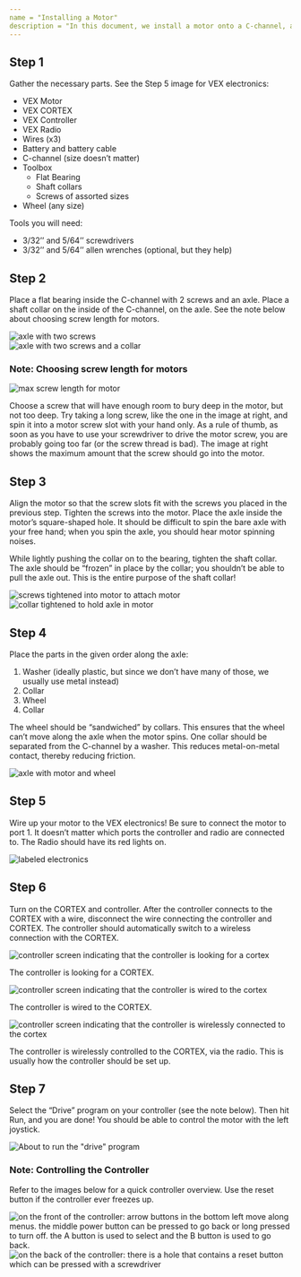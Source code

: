 ```yaml
---
name = "Installing a Motor"
description = "In this document, we install a motor onto a C-channel, and then control it with a built-in VEX program."
---
```


## Step 1

Gather the necessary parts. See the Step 5 image for VEX electronics:

- VEX Motor
- VEX CORTEX
- VEX Controller
- VEX Radio
- Wires (x3)
- Battery and battery cable
- C-channel (size doesn’t matter)
- Toolbox
  - Flat Bearing
  - Shaft collars
  - Screws of assorted sizes
- Wheel (any size)

Tools you will need:

- 3/32’’ and 5/64’’ screwdrivers
- 3/32’’ and 5/64’’ allen wrenches (optional, but they help)

## Step 2

Place a flat bearing inside the C-channel with 2 screws and an axle. Place a shaft collar on the inside of the C-channel, on the axle. See the note below about choosing screw length for motors.

<div class="row-container">
  <div><img src="./1-2-1.png" alt="axle with two screws"></div>
  <div><img alt="axle with two screws and a collar" src="./1-2-2.png"></div>
</div>

### Note: Choosing screw length for motors

![max screw length for motor](./1-2-3.png)

Choose a screw that will have enough room to bury deep in the motor, but not too deep. Try taking a long screw, like the one in the image at right, and spin it into a motor screw slot with your hand only. As a rule of thumb, as soon as you have to use your screwdriver to drive the motor screw, you are probably going too far (or the screw thread is bad). The image at right shows the maximum amount that the screw should go into the motor.

## Step 3

Align the motor so that the screw slots fit with the screws you placed in the previous step. Tighten the screws into the motor. Place the axle inside the motor’s square-shaped hole. It should be difficult to spin the bare axle with your free hand; when you spin the axle, you should hear motor spinning noises.

While lightly pushing the collar on to the bearing, tighten the shaft collar. The axle should be “frozen” in place by the collar; you shouldn’t be able to pull the axle out. This is the entire purpose of the shaft collar!

<div class="row-container">
  <div><img src="./1-3-1.png" alt="screws tightened into motor to attach motor"></div>
  <div><img src="./1-3-2.png" alt="collar tightened to hold axle in motor"></div>
</div>

## Step 4

Place the parts in the given order along the axle:

1. Washer (ideally plastic, but since we don’t have many of those, we usually use metal instead)
2. Collar
3. Wheel
4. Collar

The wheel should be “sandwiched” by collars. This ensures that the wheel can’t move along the axle when the motor spins. One collar should be separated from the C-channel by a washer. This reduces metal-on-metal contact, thereby reducing friction.

![axle with motor and wheel](./1-4-1.png)

## Step 5

Wire up your motor to the VEX electronics! Be sure to connect the motor to port 1. It doesn’t matter which ports the controller and radio are connected to. The Radio should have its red lights on.

![labeled electronics](./1-5-1.png)

## Step 6

Turn on the CORTEX and controller. After the controller connects to the CORTEX with a wire, disconnect the wire connecting the controller and CORTEX. The controller should automatically switch to a wireless connection with the CORTEX.

<div class="row-container">
  <div><p><img src="./1-6-1.png" alt="controller screen indicating that the controller is looking for a cortex"></p><p>The controller is looking for a CORTEX.</p></div>
  <div><p><img src="./1-6-2.png" alt="controller screen indicating that the controller is wired to the cortex"></p><p>The controller is wired to the CORTEX.</p></div>
  <div><p><img src="./1-6-3.png" alt="controller screen indicating that the controller is wirelessly connected to the cortex"></p><p>The controller is wirelessly controlled to the CORTEX, via the radio. This is usually how the controller should be set up.</p></div>
</div>

## Step 7

Select the “Drive” program on your controller (see the note below). Then hit Run, and you are done! You should be able to control the motor with the left joystick.

![About to run the "drive" program](./1-7-1.png)

### Note: Controlling the Controller

Refer to the images below for a quick controller overview. Use the reset button if the controller ever freezes up.

<div class="row-container">
  <div><img src="./1-7-2.png" alt="on the front of the controller: arrow buttons in the bottom left move along menus. the middle power button can be pressed to go back or long pressed to turn off. the A button is used to select and the B button is used to go back."></div>
  <div><img src="./1-7-3.png" alt="on the back of the controller: there is a hole that contains a reset button which can be pressed with a screwdriver"></div>
</div>
